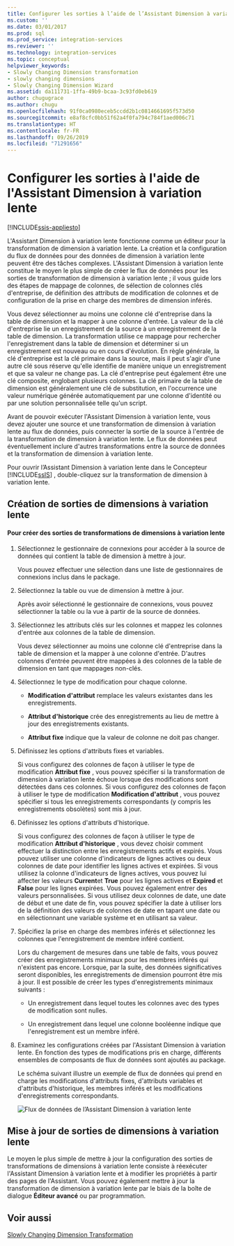 ```yaml
---
title: Configurer les sorties à l’aide de l’Assistant Dimension à variation lente | Microsoft Docs
ms.custom: ''
ms.date: 03/01/2017
ms.prod: sql
ms.prod_service: integration-services
ms.reviewer: ''
ms.technology: integration-services
ms.topic: conceptual
helpviewer_keywords:
- Slowly Changing Dimension transformation
- slowly changing dimensions
- Slowly Changing Dimension Wizard
ms.assetid: da111731-1ffa-49b9-bcaa-3c93fd0eb619
author: chugugrace
ms.author: chugu
ms.openlocfilehash: 91f0ca0980eceb5ccdd2b1c0814661695f573d50
ms.sourcegitcommit: e8af8cfc0bb51f62a4f0fa794c784f1aed006c71
ms.translationtype: HT
ms.contentlocale: fr-FR
ms.lasthandoff: 09/26/2019
ms.locfileid: "71291656"
---
```

# <a name="configure-outputs-using-the-slowly-changing-dimension-wizard"></a>Configurer les sorties à l'aide de l'Assistant Dimension à variation lente

[!INCLUDE[ssis-appliesto](../../../includes/ssis-appliesto-ssvrpluslinux-asdb-asdw-xxx.md)]


  L'Assistant Dimension à variation lente fonctionne comme un éditeur pour la transformation de dimension à variation lente. La création et la configuration du flux de données pour des données de dimension à variation lente peuvent être des tâches complexes. L'Assistant Dimension à variation lente constitue le moyen le plus simple de créer le flux de données pour les sorties de transformation de dimension à variation lente ; il vous guide lors des étapes de mappage de colonnes, de sélection de colonnes clés d'entreprise, de définition des attributs de modification de colonnes et de configuration de la prise en charge des membres de dimension inférés.  
  
 Vous devez sélectionner au moins une colonne clé d'entreprise dans la table de dimension et la mapper à une colonne d'entrée. La valeur de la clé d'entreprise lie un enregistrement de la source à un enregistrement de la table de dimension. La transformation utilise ce mappage pour rechercher l'enregistrement dans la table de dimension et déterminer si un enregistrement est nouveau ou en cours d'évolution. En règle générale, la clé d'entreprise est la clé primaire dans la source, mais il peut s'agir d'une autre clé sous réserve qu'elle identifie de manière unique un enregistrement et que sa valeur ne change pas. La clé d'entreprise peut également être une clé composite, englobant plusieurs colonnes. La clé primaire de la table de dimension est généralement une clé de substitution, en l'occurrence une valeur numérique générée automatiquement par une colonne d'identité ou par une solution personnalisée telle qu'un script.  
  
 Avant de pouvoir exécuter l'Assistant Dimension à variation lente, vous devez ajouter une source et une transformation de dimension à variation lente au flux de données, puis connecter la sortie de la source à l'entrée de la transformation de dimension à variation lente. Le flux de données peut éventuellement inclure d'autres transformations entre la source de données et la transformation de dimension à variation lente.  
  
 Pour ouvrir l’Assistant Dimension à variation lente dans le Concepteur [!INCLUDE[ssIS](../../../includes/ssis-md.md)] , double-cliquez sur la transformation de dimension à variation lente.  
  
## <a name="creating-slowly-changing-dimension-outputs"></a>Création de sorties de dimensions à variation lente  
  
#### <a name="to-create-slowly-changing-dimension-transformation-outputs"></a>Pour créer des sorties de transformations de dimensions à variation lente  
  
1.  Sélectionnez le gestionnaire de connexions pour accéder à la source de données qui contient la table de dimension à mettre à jour.  
  
     Vous pouvez effectuer une sélection dans une liste de gestionnaires de connexions inclus dans le package.  
  
2.  Sélectionnez la table ou vue de dimension à mettre à jour.  
  
     Après avoir sélectionné le gestionnaire de connexions, vous pouvez sélectionner la table ou la vue à partir de la source de données.  
  
3.  Sélectionnez les attributs clés sur les colonnes et mappez les colonnes d'entrée aux colonnes de la table de dimension.  
  
     Vous devez sélectionner au moins une colonne clé d'entreprise dans la table de dimension et la mapper à une colonne d'entrée. D'autres colonnes d'entrée peuvent être mappées à des colonnes de la table de dimension en tant que mappages non-clés.  
  
4.  Sélectionnez le type de modification pour chaque colonne.  
  
    -   **Modification d'attribut** remplace les valeurs existantes dans les enregistrements.  
  
    -   **Attribut d'historique** crée des enregistrements au lieu de mettre à jour des enregistrements existants.  
  
    -   **Attribut fixe** indique que la valeur de colonne ne doit pas changer.  
  
5.  Définissez les options d'attributs fixes et variables.  
  
     Si vous configurez des colonnes de façon à utiliser le type de modification **Attribut fixe** , vous pouvez spécifier si la transformation de dimension à variation lente échoue lorsque des modifications sont détectées dans ces colonnes. Si vous configurez des colonnes de façon à utiliser le type de modification **Modification d'attribut** , vous pouvez spécifier si tous les enregistrements correspondants (y compris les enregistrements obsolètes) sont mis à jour.  
  
6.  Définissez les options d'attributs d'historique.  
  
     Si vous configurez des colonnes de façon à utiliser le type de modification **Attribut d'historique** , vous devez choisir comment effectuer la distinction entre les enregistrements actifs et expirés. Vous pouvez utiliser une colonne d'indicateurs de lignes actives ou deux colonnes de date pour identifier les lignes actives et expirées. Si vous utilisez la colonne d'indicateurs de lignes actives, vous pouvez lui affecter les valeurs **Current**et **True** pour les lignes actives et **Expired** et **False** pour les lignes expirées. Vous pouvez également entrer des valeurs personnalisées. Si vous utilisez deux colonnes de date, une date de début et une date de fin, vous pouvez spécifier la date à utiliser lors de la définition des valeurs de colonnes de date en tapant une date ou en sélectionnant une variable système et en utilisant sa valeur.  
  
7.  Spécifiez la prise en charge des membres inférés et sélectionnez les colonnes que l'enregistrement de membre inféré contient.  
  
     Lors du chargement de mesures dans une table de faits, vous pouvez créer des enregistrements minimaux pour les membres inférés qui n'existent pas encore. Lorsque, par la suite, des données significatives seront disponibles, les enregistrements de dimension pourront être mis à jour. Il est possible de créer les types d'enregistrements minimaux suivants :  
  
    -   Un enregistrement dans lequel toutes les colonnes avec des types de modification sont nulles.  
  
    -   Un enregistrement dans lequel une colonne booléenne indique que l'enregistrement est un membre inféré.  
  
8.  Examinez les configurations créées par l'Assistant Dimension à variation lente. En fonction des types de modifications pris en charge, différents ensembles de composants de flux de données sont ajoutés au package.  
  
     Le schéma suivant illustre un exemple de flux de données qui prend en charge les modifications d'attributs fixes, d'attributs variables et d'attributs d'historique, les membres inférés et les modifications d'enregistrements correspondants.  
  
     ![Flux de données de l’Assistant Dimension à variation lente](../../../integration-services/data-flow/transformations/media/dimensionwizard.gif "Flux de données de l’Assistant Dimension à variation lente")  
  
## <a name="updating-slowly-changing-dimension-outputs"></a>Mise à jour de sorties de dimensions à variation lente  
 Le moyen le plus simple de mettre à jour la configuration des sorties de transformations de dimensions à variation lente consiste à réexécuter l'Assistant Dimension à variation lente et à modifier les propriétés à partir des pages de l'Assistant. Vous pouvez également mettre à jour la transformation de dimension à variation lente par le biais de la boîte de dialogue **Éditeur avancé** ou par programmation.  
  
## <a name="see-also"></a>Voir aussi  
 [Slowly Changing Dimension Transformation](../../../integration-services/data-flow/transformations/slowly-changing-dimension-transformation.md)  
  
  
